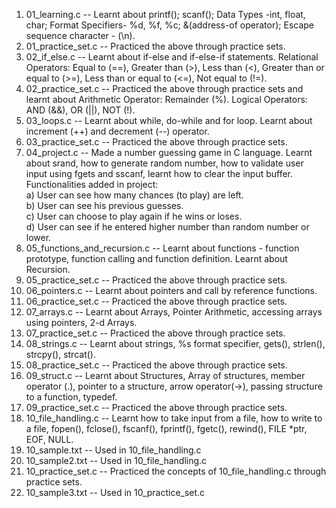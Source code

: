 1. 01_learning.c -- Learnt about printf(); scanf(); Data Types -int, float, char; Format Specifiers- %d, %f, %c; &(address-of operator); Escape sequence character - (\n).  
2. 01_practice_set.c -- Practiced the above through practice sets.
3. 02_if_else.c -- Learnt about if-else and if-else-if statements. Relational Operators: Equal to (==), Greater than (>), Less than (<), Greater than or equal to (>=), Less than or equal to (<=), Not equal to (!=).  
4. 02_practice_set.c -- Practiced the above through practice sets and learnt about Arithmetic Operator: Remainder (%). Logical Operators: AND (&&), OR (||), NOT (!).  
5. 03_loops.c -- Learnt about while, do-while and for loop. Learnt about increment (++) and decrement (--) operator.
6. 03_practice_set.c -- Practiced the above through practice sets.
7. 04_project.c -- Made a number guessing game in C language. Learnt about srand, how to generate random number, how to validate user input using fgets and sscanf, learnt how to clear the input buffer. <br>
   Functionalities added in project: <br>
   a) User can see how many chances (to play) are left. <br>
   b) User can see his previous guesses. <br>
   c) User can choose to play again if he wins or loses. <br>
   d) User can see if he entered higher number than random number or lower. <br>
8. 05_functions_and_recursion.c -- Learnt about functions - function prototype, function calling and function definition. Learnt about Recursion.
9. 05_practice_set.c -- Practiced the above through practice sets.
10. 06_pointers.c -- Learnt about pointers and call by reference functions.
11. 06_practice_set.c -- Practiced the above through practice sets.
12. 07_arrays.c -- Learnt about Arrays, Pointer Arithmetic, accessing arrays using pointers, 2-d Arrays.
13. 07_practice_set.c -- Practiced the above through practice sets.
14. 08_strings.c -- Learnt about strings, %s format specifier, gets(), strlen(), strcpy(), strcat().
15. 08_practice_set.c -- Practiced the above through practice sets.
16. 09_struct.c -- Learnt about Structures, Array of structures, member operator (.), pointer to a structure, arrow operator(->), passing structure to a function, typedef.
17. 09_practice_set.c -- Practiced the above through practice sets.
18. 10_file_handling.c -- Learnt how to take input from a file, how to write to a file, fopen(), fclose(), fscanf(), fprintf(), fgetc(), rewind(), FILE *ptr, EOF, NULL.
19. 10_sample.txt -- Used in 10_file_handling.c
20. 10_sample2.txt -- Used in 10_file_handling.c
21. 10_practice_set.c -- Practiced the concepts of 10_file_handling.c through practice sets.
22. 10_sample3.txt -- Used in 10_practice_set.c
